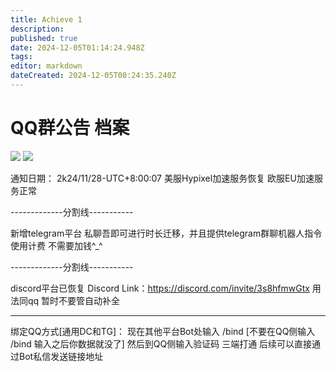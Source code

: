 ```yaml
---
title: Achieve 1
description: 
published: true
date: 2024-12-05T01:14:24.948Z
tags: 
editor: markdown
dateCreated: 2024-12-05T00:24:35.240Z
---
```


# QQ群公告 档案

![](https://img.shields.io/badge/Dream_Light-white?style=for-the-badge&label=Editor) ![](https://img.shields.io/badge/Fisunia_Faint-pink?style=for-the-badge&label=Achieved-By)

通知日期：
2k24/11/28-UTC+8:00:07
美服Hypixel加速服务恢复
欧服EU加速服务正常

-------------分割线-----------

新增telegram平台
私聊吾即可进行时长迁移，并且提供telegram群聊机器人指令使用计费
不需要加钱^_^

-------------分割线-----------

discord平台已恢复
Discord Link：https://discord.com/invite/3s8hfmwGtx
用法同qq 暂时不要管自动补全

------------------------------

绑定QQ方式[通用DC和TG]：
现在其他平台Bot处输入 /bind [不要在QQ侧输入 /bind 输入之后你数据就没了]
然后到QQ侧输入验证码 三端打通
后续可以直接通过Bot私信发送链接地址